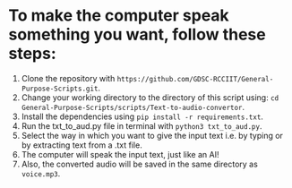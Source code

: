 # To make the computer speak something you want, follow these steps:

1. Clone the repository with `https://github.com/GDSC-RCCIIT/General-Purpose-Scripts.git`.
2. Change your working directory to the directory of this script using: `cd General-Purpose-Scripts/scripts/Text-to-audio-convertor`.
3. Install the dependencies using `pip install -r requirements.txt`.
4. Run the txt_to_aud.py file in terminal with `python3 txt_to_aud.py`.
5. Select the way in which you want to give the input text i.e. by typing or by extracting text from a .txt file.
7. The computer will speak the input text, just like an AI!
8. Also, the converted audio will be saved in the same directory as `voice.mp3`.


